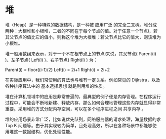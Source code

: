# 堆
堆（Heap）是一种特殊的数据结构，是一种被 应用广泛 的完全二叉树。堆分成两种：大根堆和小根堆，二者的不同在于每个节点的值。对于任意一个节点i，若其父节点的值比它的值小，则称这个堆为大根堆；若父节点比它的值大，则该堆为小根堆。

堆一般用数组来表示，对于一个不在根节点上的节点i来说，其父节点( Parent(i) )、左子节点( Left(i) )、右子节点( Right(i) ) 为：

Parent(i) = floor((i-1)/2) Left(i) = 2i+1 Right(i) = 2i+2

在实际应用中，我们常使用的算法也与堆有一定关系。例如常见的 Dijkstra，以及各种排序算法中的 基本选择思想 就是利用堆的性质。

堆在计算机领域中的应用是非常普遍的，最典型的例子便是内存管理。在程序运行过程中，可能会不断地新建、释放内存，那么如何合理地管理这些内存就显得非常重要。采用堆的方式分配内存空间，可以在多个程序进程之间 共享内存 。

堆的应用场景非常广泛，比如说优先队列，网络服务器的请求处理，海量数据的求 Top K 问题等。由于其实现较为简单，且处理高效，所以在各种场景中都能够使用堆这一数据结构，优化处理性能。